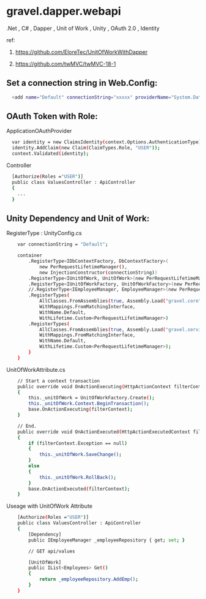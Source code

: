 # gravel.dapper.webapi
.Net , C# , Dapper , Unit of Work , Unity , OAuth 2.0 , Identity

ref: 

1. https://github.com/EloreTec/UnitOfWorkWithDapper

2. https://github.com/twMVC/twMVC-18-1


## Set a connection string in Web.Config:

```sh
  <add name="Default" connectionString="xxxxx" providerName="System.Data.SqlClient" />
```


## OAuth Token with Role:

ApplicationOAuthProvider
```sh
  var identity = new ClaimsIdentity(context.Options.AuthenticationType);
  identity.AddClaim(new Claim(ClaimTypes.Role, "USER"));
  context.Validated(identity);
```
Controller
```sh
  [Authorize(Roles ="USER")]
  public class ValuesController : ApiController
  {
    ...
  }
```



## Unity Dependency and Unit of Work:

RegisterType : UnityConfig.cs
```sh
    var connectionString = "Default";

    container
        .RegisterType<IDbContextFactory, DbContextFactory>(
            new PerRequestLifetimeManager(),
            new InjectionConstructor(connectionString))
        .RegisterType<IUnitOfWork, UnitOfWork>(new PerRequestLifetimeManager())
        .RegisterType<IUnitOfWorkFactory, UnitOfWorkFactory>(new PerRequestLifetimeManager())
        //.RegisterType<IEmployeeManager, EmployeeManager>(new PerRequestLifetimeManager())
        .RegisterTypes(
            AllClasses.FromAssemblies(true, Assembly.Load("gravel.core")),
            WithMappings.FromMatchingInterface,
            WithName.Default,
            WithLifetime.Custom<PerRequestLifetimeManager>)
        .RegisterTypes(
            AllClasses.FromAssemblies(true, Assembly.Load("gravel.service")),
            WithMappings.FromMatchingInterface,
            WithName.Default,
            WithLifetime.Custom<PerRequestLifetimeManager>);
        }
    }
```



UnitOfWorkAttribute.cs
```sh
    // Start a context transaction
    public override void OnActionExecuting(HttpActionContext filterContext)
    {
        this._unitOfWork = UnitOfWorkFactory.Create();
        this._unitOfWork.Context.BeginTransaction();
        base.OnActionExecuting(filterContext);
    }

    // End.
    public override void OnActionExecuted(HttpActionExecutedContext filterContext)
    {
        if (filterContext.Exception == null)
        {
            this._unitOfWork.SaveChange();
        }
        else
        {
            this._unitOfWork.RollBack();
        }
        base.OnActionExecuted(filterContext);
    }
```



Useage with UnitOfWork Attribute
```sh
    [Authorize(Roles ="USER")]
    public class ValuesController : ApiController
    {
        [Dependency]
        public IEmployeeManager _employeeRepository { get; set; }

        // GET api/values

        [UnitOfWork]
        public IList<Employees> Get()
        {
            return _employeeRepository.AddEmp();
        }
    }
```
